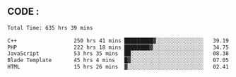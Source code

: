 ## CODE :
<!--START_SECTION:waka-->

```txt
Total Time: 635 hrs 39 mins

C++                  250 hrs 41 mins █████████▓░░░░░░░░░░░░░░░   39.19 %
PHP                  222 hrs 18 mins ████████▓░░░░░░░░░░░░░░░░   34.75 %
JavaScript           53 hrs 35 mins  ██░░░░░░░░░░░░░░░░░░░░░░░   08.38 %
Blade Template       45 hrs 4 mins   █▓░░░░░░░░░░░░░░░░░░░░░░░   07.05 %
HTML                 15 hrs 26 mins  ▓░░░░░░░░░░░░░░░░░░░░░░░░   02.41 %
```

<!--END_SECTION:waka-->

